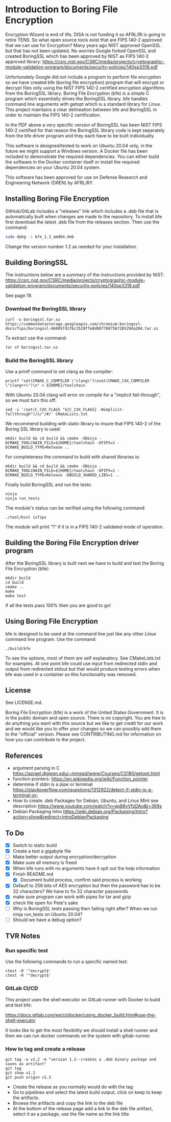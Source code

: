 # Introduction to Boring File Encryption

Encryption Wizard is end of life, DISA is not funding it so AFRL/RI is
going to retire TENS. So what open source tools exist that are FIPS
140-2 approved that we can use for Encryption?  Many years ago NIST
approved OpenSSL but that has not been updated.  No worries Google
forked OpenSSL and created BoringSSL which has been approved by NIST
as FIPS 140-2 approved library:
    https://csrc.nist.gov/CSRC/media/projects/cryptographic-module-validation-program/documents/security-policies/140sp3318.pdf

Unfortunately Google did not include a program to perform file
encryption so we have created bfe (boring file encryption) program
that will encrypt or decrypt files only using the NIST FIPS 140-2
certified encryption algorithms from the BoringSSL library.  Boring
File Encryption (bfe) is a simple C program which essentially drives 
the BoringSSL library.  bfe handles command line arguments with getopt
which is a standard library for Linux.  This project maintains a clear
delineation between bfe and BoringSSL in order to maintain the FIPS
140-2 certification.

In the PDF above a very specific version of BoringSSL has been NIST
FIPS 140-2 certified for that reason the BoringSSL library code is
kept separately from the bfe driver program and they each have to
be built individually.

This software is designed/tested to work on Ubuntu 20.04 only, in the 
future we might support a Windows version.  A Docker file has been 
included to demonstrate the required dependencies. You can either 
build the software in the Docker container itself or install the 
required dependencies on your Ubuntu 20.04 system.

This software has been approved for use on Defense Research and
Engineering Network (DREN) by AFRL/RY.

## Installing Boring File Encryption

GitHub/GitLab includes a "releases" link which includes a .deb file that
is automatically built when changes are made to the repository.  To 
install bfe first download the latest .deb file from the releases section.
Then use the command:

```bash
sudo dpkg -i bfe_1.2_amd64.deb
```

Change the version number 1.2 as needed for your installation.  

## Building BoringSSL

The instructions below are a summary of the instructions provided by 
NIST:
https://csrc.nist.gov/CSRC/media/projects/cryptographic-module-validation-program/documents/security-policies/140sp3318.pdf

See page 19.

### Download the BoringSSL library

    curl -o boringssl.tar.xz https://commondatastorage.googleapis.com/chromium-boringssl-docs/fips/boringssl-66005f41fbc3529ffe8d007708756720529da20d.tar.xz


To extract use the command:

```bash
tar xf boringssl.tar.xz
```

### Build the BoringSSL library

Use a printf command to set clang as the compiler:

```
printf "set(CMAKE_C_COMPILER \"clang\")\nset(CMAKE_CXX_COMPILER \"clang++\")\n" > ${HOME}/toolchain
```

With Ubuntu 20.04 clang will error on compile for a "implicit fall-through", so we must turn this off:

```
sed -i '/set(C_CXX_FLAGS "${C_CXX_FLAGS} -Wimplicit-fallthrough")/s/^/#/' CMakeLists.txt
```

We recommend building with static library to insure that FIPS 140-2 
of the Boring SSL library is used:

```
mkdir build && cd build && cmake -GNinja -DCMAKE_TOOLCHAIN_FILE=${HOME}/toolchain -DFIPS=1 -DCMAKE_BUILD_TYPE=Release ..
```

For completeness the command to build with shared libraries is:

```
mkdir build && cd build && cmake -GNinja -DCMAKE_TOOLCHAIN_FILE=${HOME}/toolchain -DFIPS=1 -DCMAKE_BUILD_TYPE=Release -DBUILD_SHARED_LIBS=1 ..
```

Finally build BoringSSL and run the tests:

```
ninja
ninja run_tests
```

The module's status can be verified using the following command:

```
./tool/bssl isfips
```

The module will print “1” if it is in a FIPS 140-2 validated mode of 
operation.


## Building the Boring File Encryption driver program

After the BoringSSL library is built next we have to build and test 
the Boring File Encryption (bfe):

```
mkdir build
cd build
cmake ..
make
make test
```

If all the tests pass 100% then you are good to go!

## Using Boring File Encryption

bfe is designed to be used at the command line just like any other
Linux command line program. Use the command:

```
./build/bfe
```

To see the options, most of them are self explanatory. See CMakeLists.txt
for examples.  At one point bfe could use input from redirected stdin and
output from redirected stdout but that would produce testing errors when
bfe was used in a container so this functionality was removed. 


## License

See LICENSE.md.

Boring File Encryption (bfe) is a work of the United States Government. It 
is in the public domain and open source. There is no copyright. You are free
to do anything you want with this source but we like to get credit for our work
and we would like you to offer your changes so we can possibly add them
to the "official" version. Please see CONTRIBUTING.md for information on
how you can contribute to the project.

## References 

- argument parsing in C https://azrael.digipen.edu/~mmead/www/Courses/CS180/getopt.html
- function pointers: https://en.wikipedia.org/wiki/Function_pointer
- determine if stdin is a pipe or terminal https://stackoverflow.com/questions/1312922/detect-if-stdin-is-a-terminal-or-
- How to create .deb Packages for Debian, Ubuntu, and Linux Mint see description https://www.youtube.com/watch?v=ep88vVfzDAo&t=369s
- Debian Packaging Intro https://wiki.debian.org/Packaging/Intro?action=show&redirect=IntroDebianPackaging

## To Do

- [X] Switch to static build
- [X] Create a test a gigabyte file
- [ ] Make better output during encryption/decryption
- [X] Make sure all memory is freed
- [X] When bfe runs with no arguments have it spit out the help information
- [X] Finish README.md
    - [X] Document build process, confirm said process is working
- [X] Default to 256 bits of AES encryption but then the password has to be 32 characters? We have to fix 32 character passwords
- [X] make sure program can work with pipes for tar and gzip
- [X] check file open for Pete's sake
- [ ] Why is BoringSSL tests passing then failing right after?  When we run ninja run_tests on Ubuntu 20.04?
- [ ] Should we have a debug option?

## TVR Notes

### Run specific test

Use the following commands to run a specific named test:

```
ctest -R '^encrypt$'
ctest -R '^decrypt$'
```

### GitLab CI/CD

This project uses the shell executor on GitLab runner with Docker to build and test bfe: 

https://docs.gitlab.com/ee/ci/docker/using_docker_build.html#use-the-shell-executor

It looks like to get the most flexibility we should install a shell runner and then we can run docker
commands on the system with gitlab-runner. 

### How to tag and create a release

```
git tag -a v1.2 -m "version 1.2--creates a .deb binary package and saves as artifact"
git tag
git show v1.2
git push origin v1.2
```

- Create the release as you normally would do with the tag
- Go to pipelines and select the latest build output, click on keep to keep the artifacts.
- Browse the artifacts and copy the link to the deb file
- At the bottom of the release page add a link to the deb file artifact, select it as a package, use the file name as the link title